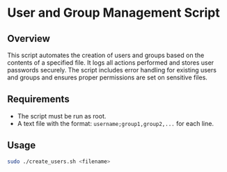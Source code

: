 # User and Group Management Script

## Overview

This script automates the creation of users and groups based on the contents of a specified file. It logs all actions performed and stores user passwords securely. The script includes error handling for existing users and groups and ensures proper permissions are set on sensitive files.

## Requirements

- The script must be run as root.
- A text file with the format: `username;group1,group2,...` for each line.

## Usage

```bash
sudo ./create_users.sh <filename>
